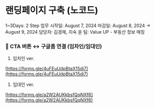 # 랜딩페이지 구축 (노코드)

1~3Days: 2 Step
업무 시작일: August 7, 2024
마감일: August 8, 2024 → August 9, 2024
담당자: 김경재, 지숙 윤
팀: Value UP - 부동산 정보 매칭

### 📍 CTA 버튼 ↔ 구글폼 연결 (임차인/임대인)

1. 임차인 ver.

[https://forms.gle/4uFEuUdpBtaX15di7](https://forms.gle/4uFEuUdpBtaX15di7)

1. 임대인 ver.

[https://forms.gle/a2W2AUKkbsfQqNXf6](https://forms.gle/a2W2AUKkbsfQqNXf6)